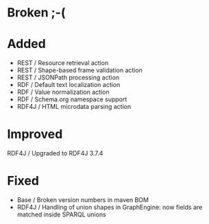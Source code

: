 # Broken ;-(

# Added

- REST / Resource retrieval action
- REST / Shape-based frame validation action
- REST / JSONPath processing action
- RDF / Default text localization action
- RDF / Value normalization action
- RDF / Schema.org namespace support
- RDF4J / HTML microdata parsing action

# Improved

RDF4J / Upgraded to RDF4J 3.7.4

# Fixed

- Base / Broken version numbers in maven BOM
- RDF4J / Handling of union shapes in GraphEngine: now fields are matched inside SPARQL unions
